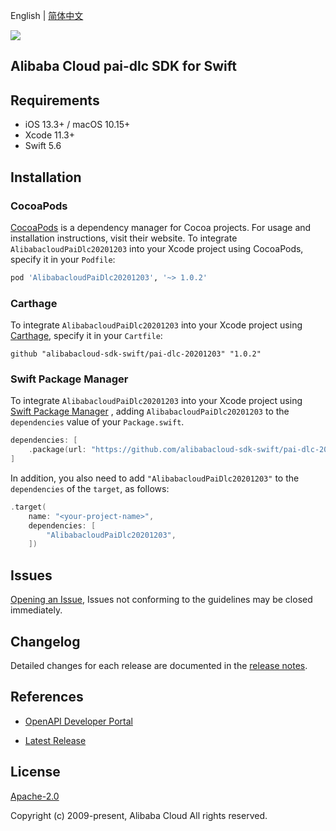 English | [简体中文](README-CN.md)

![](https://aliyunsdk-pages.alicdn.com/icons/AlibabaCloud.svg)

## Alibaba Cloud pai-dlc SDK for Swift

## Requirements

- iOS 13.3+ / macOS 10.15+
- Xcode 11.3+
- Swift 5.6

## Installation

### CocoaPods

[CocoaPods](https://cocoapods.org) is a dependency manager for Cocoa projects. For usage and installation instructions, visit their website. To integrate `AlibabacloudPaiDlc20201203` into your Xcode project using CocoaPods, specify it in your `Podfile`:

```ruby
pod 'AlibabacloudPaiDlc20201203', '~> 1.0.2'
```

### Carthage

To integrate `AlibabacloudPaiDlc20201203` into your Xcode project using [Carthage](https://github.com/Carthage/Carthage), specify it in your `Cartfile`:

```ogdl
github "alibabacloud-sdk-swift/pai-dlc-20201203" "1.0.2"
```

### Swift Package Manager

To integrate `AlibabacloudPaiDlc20201203` into your Xcode project using [Swift Package Manager](https://swift.org/package-manager/) , adding `AlibabacloudPaiDlc20201203` to the `dependencies` value of your `Package.swift`.

```swift
dependencies: [
    .package(url: "https://github.com/alibabacloud-sdk-swift/pai-dlc-20201203.git", from: "1.0.2")
]
```

In addition, you also need to add `"AlibabacloudPaiDlc20201203"` to the `dependencies` of the `target`, as follows:

```swift
.target(
    name: "<your-project-name>",
    dependencies: [
        "AlibabacloudPaiDlc20201203",
    ])
```

## Issues

[Opening an Issue](https://github.com/alibabacloud-sdk-swift/pai-dlc-20201203/issues/new), Issues not conforming to the guidelines may be closed immediately.

## Changelog

Detailed changes for each release are documented in the [release notes](./ChangeLog.txt).

## References

* [OpenAPI Developer Portal](https://next.api.alibabacloud.com/home)
- [Latest Release](https://github.com/alibabacloud-sdk-swift/pai-dlc-20201203)

## License

[Apache-2.0](http://www.apache.org/licenses/LICENSE-2.0)

Copyright (c) 2009-present, Alibaba Cloud All rights reserved.
